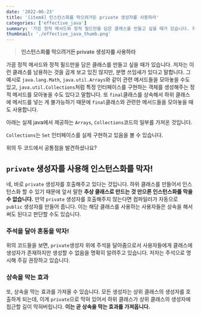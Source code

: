 ```yaml
---
date: '2022-06-23'
title: '[item4] 인스턴스화를 막으려거든 private 생성자를 사용하라'
categories: ['effective_java']
summary: '가끔 정적 메서드와 정적 필드만을 담은 클래스를 만들고 싶을 때가 있습니다. 저자는 이런 클래스를 남용하는 것을 곱게 보고 있진 않지만, 분명 쓰임새가 있다고 말합니다.'
thumbnail: './effective_java_thumb.png'
---
```


> **인스턴스화를 막으려거든 private 생성자를 사용하라**

가끔 정적 메서드와 정적 필드만을 담은 클래스를 만들고 싶을 때가 있습니다. 저자는 이런 클래스를 남용하는 것을 곱게 보고 있진 않지만, 분명 쓰임새가 있다고 말합니다. 그 예시로 `java.lang.Math`, `java.util.Arrays`와 같이 관련 메서드들을 모아놓을 수도 있고, `java.util.Collections`처럼 특정 인터페이스를 구현하는 객체를 생성해주는 정적 메서드를 모아놓을 수도 있다고 말합니다. 또 `final`클래스를 상속해서 하위 클래스에 메서드를 넣는 게 불가능하기 때문에 `final`클래스와 관련한 메서드들을 모아놓을 때도 사용합니다.

아래는 실제 java에서 제공하는 `Arrays`, `Collections`코드의 일부를 가져온 것입니다.
<script src="https://gist.github.com/gusah009/2e3abe98fed314cd85ff09d7361681e6.js"></script>

<script src="https://gist.github.com/gusah009/a2907b6f43d54fdce59316a6cfc21709.js"></script>

`Collections`는 `Set` 인터페이스를 실제 구현하고 있음을 볼 수 있습니다.

위의 두 코드에서 공통점을 발견하셨나요?

## `private` 생성자를 사용해 인스턴스화를 막자!

네, 바로 `private` 생성자를 호출해주고 있다는 것입니다. 하위 클래스를 만들어서 인스턴스화 할 수 있기 때문에 앞서 말한 **추상 클래스로 만드는 것 만으론 인스턴스화를 막을 수 없습니다.** 만약 `private` 생성자를 호출해주지 않는다면 컴파일러가 자동으로 `public` 생성자를 만들어 줍니다. 이는 해당 클래스를 사용하는 사용자들은 상속을 해서 써도 된다고 판단할 수도 있습니다.

<script src="https://gist.github.com/gusah009/fd4babb7ea309c4f049156a3740942c4.js"></script>

### 주석을 달아 혼동을 막자!
위의 코드들을 보면, `private`생성자 위에 주석을 달아줌으로서 사용자들에게 클래스에 생성자가 존재하지만 생성할 수 없음을 명확히 알려주고 있습니다. 저자는 주석으로 명시해 주길 권장하고 있습니다.

### 상속을 막는 효과
또, 상속을 막는 효과를 가져올 수 있습니다. 모든 생성자는 상위 클래스의 생성자를 호출하게 되는데, 이게 `private`으로 막혀 있어서 하위 클래스가 상위 클래스의 생성자에 접근할 길이 막혀버립니다. **이는 곧 상속을 막는 효과를 가져옵니다.**
